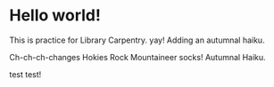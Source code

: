 # Hello world!

This is practice for Library Carpentry. yay!
Adding an autumnal haiku.

Ch-ch-ch-changes
Hokies Rock Mountaineer socks!
Autumnal Haiku.

test test!
